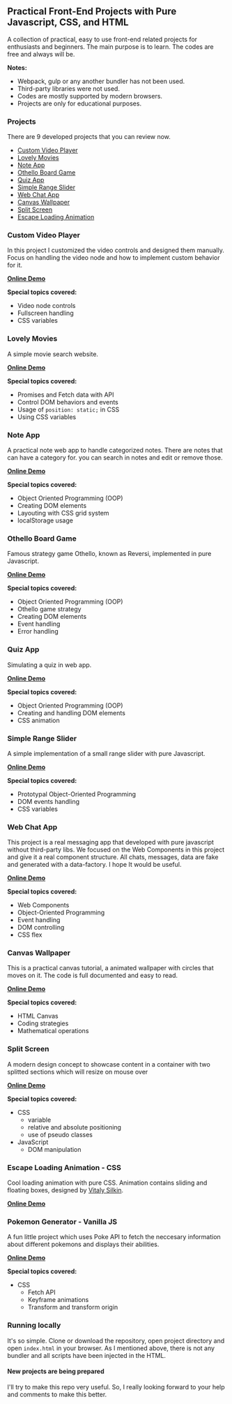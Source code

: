 ## Practical Front-End Projects with Pure Javascript, CSS, and HTML

A collection of practical, easy to use front-end related projects for enthusiasts and beginners. The main purpose is to learn. The codes are free and always will be.

**Notes:**

- Webpack, gulp or any another bundler has not been used.
- Third-party libraries were not used.
- Codes are mostly supported by modern browsers.
- Projects are only for educational purposes.


### Projects

There are 9 developed projects that you can review now.
  - [Custom Video Player](#custom-video-player)
  - [Lovely Movies](#lovely-movies)
  - [Note App](#note-app)
  - [Othello Board Game](#othello-board-game)
  - [Quiz App](#quiz-app)
  - [Simple Range Slider](#simple-range-slider)
  - [Web Chat App](#web-chat-app)
  - [Canvas Wallpaper](#canvas-wallpaper)
  - [Split Screen](#split-screen)
  - [Escape Loading Animation](#escape-loading-animation---css)

### Custom Video Player 

In this project I customized the video controls and designed them manually. Focus on handling the video node and how to implement custom behavior for it.

**[Online Demo](https://behnamazimi.github.io/simple-web-projects/custom-video-player/)**

**Special topics covered:**

- Video node controls
- Fullscreen handling
- CSS variables

### Lovely Movies 

A simple movie search website.

**[Online Demo](https://behnamazimi.github.io/simple-web-projects/lovely-movies/)**

**Special topics covered:**

- Promises and Fetch data with API
- Control DOM behaviors and events
- Usage of `position: static;` in CSS
- Using CSS variables

### Note App 

A practical note web app to handle categorized notes. There are notes that can have a category for. you can search in notes and edit or remove those.

**[Online Demo](https://behnamazimi.github.io/simple-web-projects/notes-app/)**

**Special topics covered:**

- Object Oriented Programming (OOP)
- Creating DOM elements
- Layouting with CSS grid system
- localStorage usage

### Othello Board Game 

Famous strategy game Othello, known as Reversi, implemented in pure Javascript.

**[Online Demo](https://behnamazimi.github.io/simple-web-projects/othello-board-game/)**

**Special topics covered:**

- Object Oriented Programming (OOP)
- Othello game strategy
- Creating DOM elements
- Event handling
- Error handling

### Quiz App

Simulating a quiz in web app.

**[Online Demo](https://behnamazimi.github.io/simple-web-projects/quiz-app/)**

**Special topics covered:**

- Object Oriented Programming (OOP)
- Creating and handling DOM elements
- CSS animation

### Simple Range Slider 

A simple implementation of a small range slider with pure Javascript.

**[Online Demo](https://behnamazimi.github.io/simple-web-projects/simple-range-slider/)**

**Special topics covered:**

- Prototypal Object-Oriented Programming
- DOM events handling
- CSS variables

### Web Chat App 

This project is a real messaging app that developed with pure javascript without third-party libs. We focused on the Web Components in this project and give it a real component structure. All chats, messages, data are fake and generated with a data-factory. I hope It would be useful.

**[Online Demo](https://behnamazimi.github.io/simple-web-projects/web-chat-app/)**

**Special topics covered:**

- Web Components
- Object-Oriented Programming
- Event handling
- DOM controlling
- CSS flex

### Canvas Wallpaper 

This is a practical canvas tutorial, a animated wallpaper with circles that moves on it. The code is full documented and easy to read.

**[Online Demo](https://behnamazimi.github.io/simple-web-projects/canvas-wallpaper/)**

**Special topics covered:**

- HTML Canvas
- Coding strategies
- Mathematical operations

### Split Screen

A modern design concept to showcase content in a container with two splitted sections which will resize on mouse over

**[Online Demo](https://behnamazimi.github.io/simple-web-projects/split-screen/)**

**Special topics covered:**

- CSS
  - variable
  - relative and absolute positioning
  - use of pseudo classes
- JavaScript
  - DOM manipulation
  
### Escape Loading Animation - CSS

Cool loading animation with pure CSS. Animation contains sliding and floating boxes, designed by [Vitaly Silkin](https://dribbble.com/shots/4268258-Evitare-loader).

**[Online Demo](https://behnamazimi.github.io/simple-web-projects/css-escape-loading-animation/)**

### Pokemon Generator - Vanilla JS

A fun little project which uses Poke API to fetch the neccesary information about different pokemons and displays their abilities.

**[Online Demo](https://adit0507.github.io/Pokemon-Card-Generator/)**

**Special topics covered:**

- CSS
  - Fetch API
  - Keyframe animations
  - Transform and transform origin

### Running locally

It's so simple. Clone or download the repository, open project directory and open `index.html` in your browser. As I mentioned above, there is not any bundler and all scripts have been injected in the HTML.

#### New projects are being prepared

I'll try to make this repo very useful. So, I really looking forward to your help and comments to make this better.
